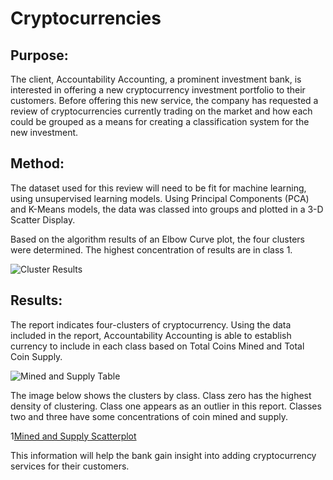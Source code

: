 # Cryptocurrencies

## Purpose: 

The client, Accountability Accounting, a prominent investment bank, is interested in offering a new cryptocurrency investment portfolio to their customers. Before offering this new service, the company has requested a review of cryptocurrencies currently trading on the market and how each could be grouped as a means for creating a classification system for the new investment. 

## Method: 
The dataset used for this review will need to be fit for machine learning, using unsupervised learning models. Using Principal Components (PCA) and K-Means models, the data was classed into groups and plotted in a 3-D Scatter Display. 

Based on the algorithm results of an Elbow Curve plot, the four clusters were determined. The highest concentration of results are in class 1. 

![Cluster Results]("C:\Users\kathl\OneDrive\Desktop\Bootcamp_Classwork\Projects\Module_18_Unsupervised_Learning\Cryptocurrencies\Resources\Cluster_results.png")

## Results: 

The report indicates four-clusters of cryptocurrency. Using the data included in the report, Accountability Accounting is able to establish currency to include in each class based on Total Coins Mined and Total Coin Supply. 

![Mined and Supply Table]("C:\Users\kathl\OneDrive\Desktop\Bootcamp_Classwork\Projects\Module_18_Unsupervised_Learning\Cryptocurrencies\Resources\Mined_Supply_Table.png")

The image below shows the clusters by class. Class zero has the highest density of clustering. Class one appears as an outlier in this report. Classes two and three have some concentrations of coin mined and supply. 

1[Mined and Supply Scatterplot]("C:\Users\kathl\OneDrive\Desktop\Bootcamp_Classwork\Projects\Module_18_Unsupervised_Learning\Cryptocurrencies\Resources\bokeh_plot.png")


This information will help the bank gain insight into adding cryptocurrency services for their customers.   
